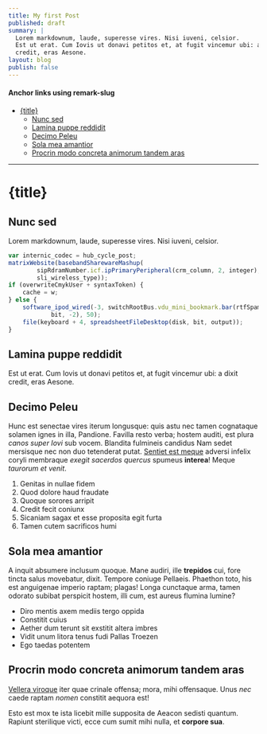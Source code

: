 ```yaml
---
title: My first Post
published: draft
summary: |  
  Lorem markdownum, laude, superesse vires. Nisi iuveni, celsior.    
  Est ut erat. Cum Iovis ut donavi petitos et, at fugit vincemur ubi: a dixit
  credit, eras Aesone.
layout: blog
publish: false
---
```


#### Anchor links using remark-slug
- [{title}](#title)
  - [Nunc sed](#nunc-sed)
  - [Lamina puppe reddidit](#lamina-puppe-reddidit)
  - [Decimo Peleu](#decimo-peleu)
  - [Sola mea amantior](#sola-mea-amantior)
  - [Procrin modo concreta animorum tandem aras](#procrin-modo-concreta-animorum-tandem-aras)

---

# {title}

## Nunc sed

Lorem markdownum, laude, superesse vires. Nisi iuveni, celsior.

```javascript
var internic_codec = hub_cycle_post;
matrixWebsite(basebandSharewareMashup(
        sipRdramNumber.icf.ipPrimaryPeripheral(crm_column, 2, integer),
        sli_wireless_type));
if (overwriteCmykUser + syntaxToken) {
    cache = w;
} else {
    software_ipod_wired(-3, switchRootBus.vdu_mini_bookmark.bar(rtfSpamSnow,
            bit, -2), 50);
    file(keyboard + 4, spreadsheetFileDesktop(disk, bit, output));
}
```

## Lamina puppe reddidit

Est ut erat. Cum Iovis ut donavi petitos et, at fugit vincemur ubi: a dixit
credit, eras Aesone.

## Decimo Peleu

Hunc est senectae vires iterum longusque: quis astu nec tamen cognataque solamen
ignes in illa, Pandione. Favilla resto verba; hostem auditi, est plura *canos
super Iovi* sub vocem. Blandita fulmineis candidus Nam sedet mersisque nec non
duo tetenderat putat. [Sentiet est meque](http://excessere-ipsa.org/) adversi
infelix coryli membraque *exegit sacerdos quercus* spumeus **interea**! Meque
*taurorum et venit*.

1. Genitas in nullae fidem
2. Quod dolore haud fraudate
3. Quoque sorores arripit
4. Credit fecit coniunx
5. Sicaniam sagax et esse proposita egit furta
6. Tamen cutem sacrificos humi

## Sola mea amantior

A inquit absumere inclusum quoque. Mane audiri, ille **trepidos** cui, fore
tincta salus movebatur, dixit. Tempore coniuge Pellaeis. Phaethon toto, his est
anguigenae imperio raptam; plagas! Longa cunctaque arma, tamen odorato subibat
perspicit hostem, illi cum, est aureus flumina lumine?

- Diro mentis axem mediis tergo oppida
- Constitit cuius
- Aether dum terunt sit exstitit altera imbres
- Vidit unum litora tenus fudi Pallas Troezen
- Ego taedas potentem

## Procrin modo concreta animorum tandem aras

[Vellera viroque](http://illi.io/consulat-sed.html) iter quae crinale offensa;
mora, mihi offensaque. Unus *nec* caede raptam *nomen* constitit aequora est!

Esto est mox te ista licebit mille supposita de Aeacon sedisti quantum. Rapiunt
sterilique victi, ecce cum sumit mihi nulla, et **corpore sua**.